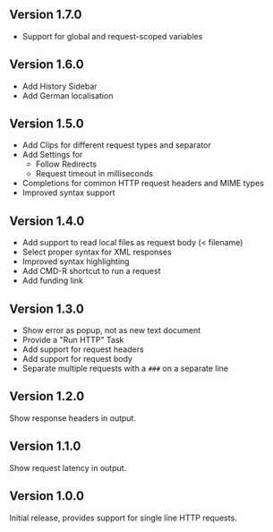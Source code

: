 ## Version 1.7.0

- Support for global and request-scoped variables

## Version 1.6.0

- Add History Sidebar
- Add German localisation

## Version 1.5.0

- Add Clips for different request types and separator
- Add Settings for
	- Follow Redirects
	- Request timeout in milliseconds
- Completions for common HTTP request headers and MIME types
- Improved syntax support

## Version 1.4.0

- Add support to read local files as request body (< filename)
- Select proper syntax for XML responses
- Improved syntax highlighting
- Add CMD-R shortcut to run a request
- Add funding link 

## Version 1.3.0

- Show error as popup, not as new text document
- Provide a "Run HTTP" Task
- Add support for request headers
- Add support for request body
- Separate multiple requests with a `###` on a separate line

## Version 1.2.0

Show response headers in output.

## Version 1.1.0

Show request latency in output.

## Version 1.0.0

Initial release, provides support for single line HTTP requests.
